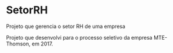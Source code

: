 # SetorRH
Projeto que gerencia o setor RH de uma empresa


Projeto que desenvolvi para o processo seletivo da empresa MTE-Thomson, em 2017.
